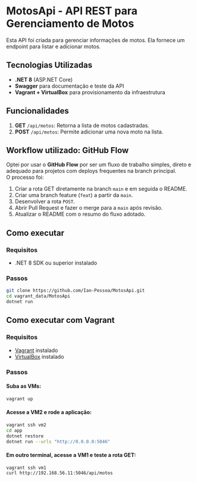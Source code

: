 # MotosApi - API REST para Gerenciamento de Motos

Esta API foi criada para gerenciar informações de motos. Ela fornece um endpoint para listar e adicionar motos.

## Tecnologias Utilizadas

- **.NET 8** (ASP.NET Core)
- **Swagger** para documentação e teste da API
- **Vagrant + VirtualBox** para provisionamento da infraestrutura

## Funcionalidades

1. **GET** `/api/motos`: Retorna a lista de motos cadastradas.
2. **POST** `/api/motos`: Permite adicionar uma nova moto na lista.

## Workflow utilizado: GitHub Flow

Optei por usar o **GitHub Flow** por ser um fluxo de trabalho simples, direto e adequado para projetos com deploys frequentes na branch principal.  
O processo foi:

1. Criar a rota GET diretamente na branch `main` e em seguida o README.
2. Criar uma branch feature (`feat`) a partir da `main`.
3. Desenvolver a rota `POST`.
4. Abrir Pull Request e fazer o merge para a `main` após revisão.
5. Atualizar o README com o resumo do fluxo adotado.

## Como executar

### Requisitos

- .NET 8 SDK ou superior instalado

### Passos

```bash
git clone https://github.com/Ian-Pessoa/MotosApi.git
cd vagrant_data/MotosApi
dotnet run
```

## Como executar com Vagrant

### Requisitos

- [Vagrant](https://www.vagrantup.com/) instalado
- [VirtualBox](https://www.virtualbox.org/) instalado

### Passos

#### Suba as VMs:

```bash
vagrant up
```

#### Acesse a VM2 e rode a aplicação:

```bash
vagrant ssh vm2
cd app
dotnet restore
dotnet run --urls "http://0.0.0.0:5046"
```

#### Em outro terminal, acesse a VM1 e teste a rota GET:

```bash
vagrant ssh vm1
curl http://192.168.56.11:5046/api/motos
```
